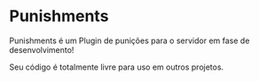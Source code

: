 # Punishments

Punishments é um Plugin de punições para o servidor <Server> em fase de desenvolvimento!

Seu código é totalmente livre para uso em outros projetos.
